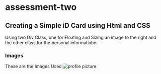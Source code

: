 # assessment-two

## Creating a Simple iD Card using Html and CSS
Using two Div Class, one for Floating and Sizing an image to the right and the other class for the personal informatiobn 

### Images
These are the Images Used
<img src="photo.png" alt="profile picture">
      
